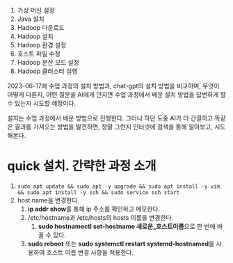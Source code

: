 1. 가상 머신 설정
2. Java 설치
3. Hadoop 다운로드
4. Hadoop 설치
5. Hadoop 환경 설정
6. 호스트 파일 수정
7. Hadoop 분산 모드 설정
8. Hadoop 클러스터 실행


2023-06-17에 수업 과정의 설치 방법과, chat-gpt의 설치 방법을 비교하며, 무엇이 어떻게 다른지, 어떤 질문을 AI에게 던지면 수업 과정에서 배운 설치 방법을 답변하게 할 수 있는지 시도할 예정이다.

설치는 수업 과정에서 배운 방법으로 진행한다. 그러나 하던 도중 AI가 더 간결하고 똑같은 결과를 가져오는 방법을 발견하면, 정말 그런지 인터넷에 검색을 통해 알아보고, 시도해본다.

# quick 설치. 간략한 과정 소개
1. ```sudo apt update && sudo apt -y upgrade && sudo apt install -y vim && sudo apt install -y ssh && sudo service ssh start```
2. host name을 변경한다. 
   1. **ip addr show**를 통해 ip 주소를 확인하고 메모한다. 
   2. /etc/hostname과 /etc/hosts의 hosts 이름을 변경한다.
      1. **sudo hostnamectl set-hostname 새로운_호스트이름**으로 한 번에 바꿀 수 있다.
   3. **sudo reboot** 또는 **sudo systemctl restart systemd-hostnamed**을 사용하여 호스트 이름 변경 사항을 적용한다.